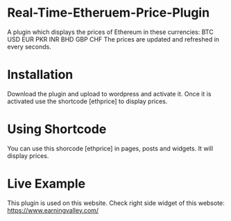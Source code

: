 # Real-Time-Etheruem-Price-Plugin
A plugin which displays the prices of Ethereum in these currencies:
BTC	
USD	
EUR	
PKR	
INR	
BHD	
GBP	
CHF
The prices are updated and refreshed in every seconds. 
# Installation 
Download the plugin and upload to wordpress and activate it. Once it is activated use the shortcode [ethprice] to display prices. 
# Using Shortcode 
You can use this shorcode [ethprice] in pages, posts and widgets. It will display prices. 
# Live Example 
This plugin is used on this website. Check right side widget of this websote: https://www.earningvalley.com/
